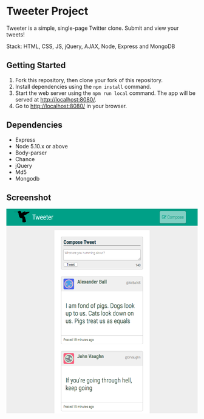 # Tweeter Project

Tweeter is a simple, single-page Twitter clone. Submit and view your tweets!

Stack: HTML, CSS, JS, jQuery, AJAX, Node, Express and MongoDB

## Getting Started

1. Fork this repository, then clone your fork of this repository.
2. Install dependencies using the `npm install` command.
3. Start the web server using the `npm run local` command. The app will be served at <http://localhost:8080/>.
4. Go to <http://localhost:8080/> in your browser.

## Dependencies

- Express
- Node 5.10.x or above
- Body-parser
- Chance
- jQuery
- Md5
- Mongodb

## Screenshot

!["Tweeter home page"](https://github.com/somusz/tweeter/blob/master/docs/Screenshot-2017-11-16%20Tweeter%20-%20Home%20Page.png?raw=true)